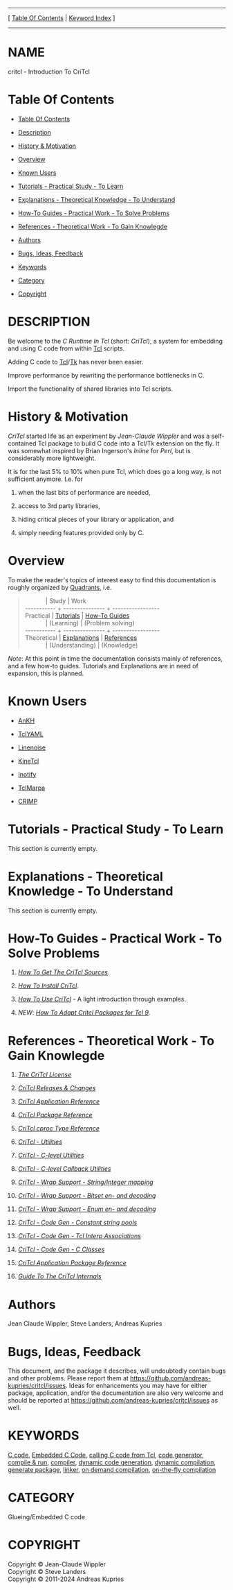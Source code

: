 
[//000000001]: # (critcl \- C Runtime In Tcl \(CriTcl\))
[//000000002]: # (Generated from file 'critcl\.man' by tcllib/doctools with format 'markdown')
[//000000003]: # (Copyright &copy; Jean\-Claude Wippler)
[//000000004]: # (Copyright &copy; Steve Landers)
[//000000005]: # (Copyright &copy; 2011\-2024 Andreas Kupries)
[//000000006]: # (critcl\(n\) 3\.2\.1 doc "C Runtime In Tcl \(CriTcl\)")

<hr> [ <a href="../toc.md">Table Of Contents</a> &#124; <a
href="../index.md">Keyword Index</a> ] <hr>

# NAME

critcl \- Introduction To CriTcl

# <a name='toc'></a>Table Of Contents

  - [Table Of Contents](#toc)

  - [Description](#section1)

  - [History & Motivation](#section2)

  - [Overview](#section3)

  - [Known Users](#section4)

  - [Tutorials \- Practical Study \- To Learn](#section5)

  - [Explanations \- Theoretical Knowledge \- To Understand](#section6)

  - [How\-To Guides \- Practical Work \- To Solve Problems](#section7)

  - [References \- Theoretical Work \- To Gain Knowlegde](#section8)

  - [Authors](#section9)

  - [Bugs, Ideas, Feedback](#section10)

  - [Keywords](#keywords)

  - [Category](#category)

  - [Copyright](#copyright)

# <a name='description'></a>DESCRIPTION

Be welcome to the *C Runtime In Tcl* \(short: *CriTcl*\), a system for
embedding and using C code from within [Tcl](http://core\.tcl\-lang\.org/tcl)
scripts\.

Adding C code to
[Tcl](http://core\.tcl\-lang\.org/tcl)/[Tk](http://core\.tcl\-lang\.org/tk)
has never been easier\.

Improve performance by rewriting the performance bottlenecks in C\.

Import the functionality of shared libraries into Tcl scripts\.

# <a name='section2'></a>History & Motivation

*CriTcl* started life as an experiment by *Jean\-Claude Wippler* and was a
self\-contained Tcl package to build C code into a Tcl/Tk extension on the fly\.
It was somewhat inspired by Brian Ingerson's *Inline* for *Perl*, but is
considerably more lightweight\.

It is for the last 5% to 10% when pure Tcl, which does go a long way, is not
sufficient anymore\. I\.e\. for

  1. when the last bits of performance are needed,

  1. access to 3rd party libraries,

  1. hiding critical pieces of your library or application, and

  1. simply needing features provided only by C\.

# <a name='section3'></a>Overview

To make the reader's topics of interest easy to find this documentation is
roughly organized by [Quadrants](https://documentation\.divio\.com/), i\.e\.

> &nbsp;&nbsp;&nbsp;&nbsp;&nbsp;&nbsp;&nbsp;&nbsp;&nbsp;&nbsp;&nbsp;&nbsp;&#124; Study           &#124; Work  
> \-\-\-\-\-\-\-\-\-\-\- \+ \-\-\-\-\-\-\-\-\-\-\-\-\-\-\- \+ \-\-\-\-\-\-\-\-\-\-\-\-\-\-\-\-\-  
> Practical   &#124; [Tutorials](#section5)       &#124; [How\-To Guides](#section7)  
> &nbsp;&nbsp;&nbsp;&nbsp;&nbsp;&nbsp;&nbsp;&nbsp;&nbsp;&nbsp;&nbsp;&nbsp;&#124; \(Learning\)      &#124; \(Problem solving\)  
> \-\-\-\-\-\-\-\-\-\-\- \+ \-\-\-\-\-\-\-\-\-\-\-\-\-\-\- \+ \-\-\-\-\-\-\-\-\-\-\-\-\-\-\-\-\-  
> Theoretical &#124; [Explanations](#section6)    &#124; [References](#section8)  
> &nbsp;&nbsp;&nbsp;&nbsp;&nbsp;&nbsp;&nbsp;&nbsp;&nbsp;&nbsp;&nbsp;&nbsp;&#124; \(Understanding\) &#124; \(Knowledge\)

*Note*: At this point in time the documentation consists mainly of references,
and a few how\-to guides\. Tutorials and Explanations are in need of expansion,
this is planned\.

# <a name='section4'></a>Known Users

  - [AnKH](https://core\.tcl\-lang\.org/akupries/ankh)

  - [TclYAML](https://core\.tcl\.tk/akupries/tclyaml)

  - [Linenoise](https://github\.com/andreas\-kupries/tcl\-linenoise)

  - [KineTcl](https://core\.tcl\.tk/akupries/kinetcl)

  - [Inotify](https://chiselapp\.com/user/andreas\_kupries/repository/inotify)

  - [TclMarpa](https://core\.tcl\.tk/akupries/marpa)

  - [CRIMP](https://core\.tcl\.tk/akupries/crimp)

# <a name='section5'></a>Tutorials \- Practical Study \- To Learn

This section is currently empty\.

# <a name='section6'></a>Explanations \- Theoretical Knowledge \- To Understand

This section is currently empty\.

# <a name='section7'></a>How\-To Guides \- Practical Work \- To Solve Problems

  1. *[How To Get The CriTcl Sources](critcl\_howto\_sources\.md)*\.

  1. *[How To Install CriTcl](critcl\_howto\_install\.md)*\.

  1. *[How To Use CriTcl](critcl\_howto\_use\.md)* \- A light introduction
     through examples\.

  1. *NEW*: *[How To Adapt Critcl Packages for Tcl 9](critcl\_tcl9\.md)*\.

# <a name='section8'></a>References \- Theoretical Work \- To Gain Knowlegde

  1. *[The CriTcl License](critcl\_license\.md)*

  1. *[CriTcl Releases & Changes](critcl\_changes\.md)*

  1. *[CriTcl Application Reference](critcl\_application\.md)*

  1. *[CriTcl Package Reference](critcl\_package\.md)*

  1. *[CriTcl cproc Type Reference](critcl\_cproc\.md)*

  1. *[CriTcl \- Utilities](critcl\_util\.md)*

  1. *[CriTcl \- C\-level Utilities](critcl\_cutil\.md)*

  1. *[CriTcl \- C\-level Callback Utilities](critcl\_callback\.md)*

  1. *[CriTcl \- Wrap Support \- String/Integer mapping](critcl\_enum\.md)*

  1. *[CriTcl \- Wrap Support \- Bitset en\- and decoding](critcl\_bitmap\.md)*

  1. *[CriTcl \- Wrap Support \- Enum en\- and decoding](critcl\_emap\.md)*

  1. *[CriTcl \- Code Gen \- Constant string pools](critcl\_literals\.md)*

  1. *[CriTcl \- Code Gen \- Tcl Interp Associations](critcl\_iassoc\.md)*

  1. *[CriTcl \- Code Gen \- C Classes](critcl\_class\.md)*

  1. *[CriTcl Application Package
     Reference](critcl\_application\_package\.md)*

  1. *[Guide To The CriTcl Internals](critcl\_devguide\.md)*

# <a name='section9'></a>Authors

Jean Claude Wippler, Steve Landers, Andreas Kupries

# <a name='section10'></a>Bugs, Ideas, Feedback

This document, and the package it describes, will undoubtedly contain bugs and
other problems\. Please report them at
[https://github\.com/andreas\-kupries/critcl/issues](https://github\.com/andreas\-kupries/critcl/issues)\.
Ideas for enhancements you may have for either package, application, and/or the
documentation are also very welcome and should be reported at
[https://github\.com/andreas\-kupries/critcl/issues](https://github\.com/andreas\-kupries/critcl/issues)
as well\.

# <a name='keywords'></a>KEYWORDS

[C code](\.\./index\.md\#c\_code), [Embedded C
Code](\.\./index\.md\#embedded\_c\_code), [calling C code from
Tcl](\.\./index\.md\#calling\_c\_code\_from\_tcl), [code
generator](\.\./index\.md\#code\_generator), [compile &
run](\.\./index\.md\#compile\_run), [compiler](\.\./index\.md\#compiler),
[dynamic code generation](\.\./index\.md\#dynamic\_code\_generation), [dynamic
compilation](\.\./index\.md\#dynamic\_compilation), [generate
package](\.\./index\.md\#generate\_package), [linker](\.\./index\.md\#linker),
[on demand compilation](\.\./index\.md\#on\_demand\_compilation), [on\-the\-fly
compilation](\.\./index\.md\#on\_the\_fly\_compilation)

# <a name='category'></a>CATEGORY

Glueing/Embedded C code

# <a name='copyright'></a>COPYRIGHT

Copyright &copy; Jean\-Claude Wippler  
Copyright &copy; Steve Landers  
Copyright &copy; 2011\-2024 Andreas Kupries
